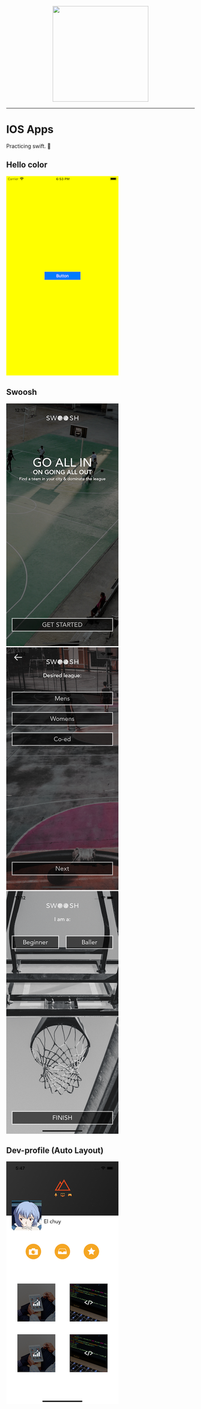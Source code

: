 <p align="center">
  <img width="256" height="256" src="https://raw.githubusercontent.com/chuiizeet/Road-to-Swift-5.1/master/screenshots/swift_logo.png?token=AFTNXEO7RHJYA6UO6J625OK4Z7C72">
</p>

----------

# IOS Apps
Practicing swift. 🥶

## Hello color
![screenshot](https://raw.githubusercontent.com/chuiizeet/IOS-apps-hobby/master/screenshots/hello_color.png)

## Swoosh

![screenshot](https://raw.githubusercontent.com/chuiizeet/IOS-apps-hobby/master/screenshots/swoosh_0.png) ![screenshot](https://raw.githubusercontent.com/chuiizeet/IOS-apps-hobby/master/screenshots/swoosh_1.png) ![screenshot](https://raw.githubusercontent.com/chuiizeet/IOS-apps-hobby/master/screenshots/swoosh_2.png)

## Dev-profile (Auto Layout)

![screenshot](https://raw.githubusercontent.com/chuiizeet/IOS-apps-hobby/master/screenshots/dev-profile.png)
